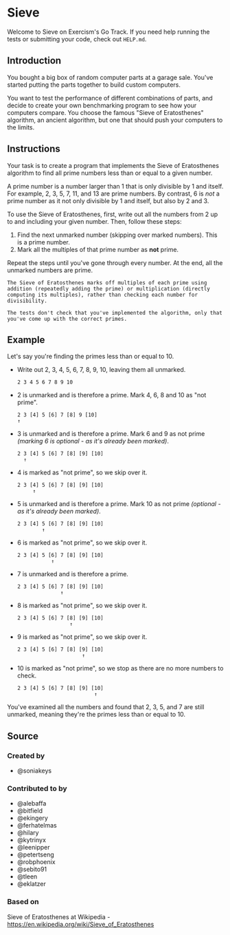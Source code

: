 # Sieve

Welcome to Sieve on Exercism's Go Track.
If you need help running the tests or submitting your code, check out `HELP.md`.

## Introduction

You bought a big box of random computer parts at a garage sale.
You've started putting the parts together to build custom computers.

You want to test the performance of different combinations of parts, and decide to create your own benchmarking program to see how your computers compare.
You choose the famous "Sieve of Eratosthenes" algorithm, an ancient algorithm, but one that should push your computers to the limits.

## Instructions

Your task is to create a program that implements the Sieve of Eratosthenes algorithm to find all prime numbers less than or equal to a given number.

A prime number is a number larger than 1 that is only divisible by 1 and itself.
For example, 2, 3, 5, 7, 11, and 13 are prime numbers.
By contrast, 6 is _not_ a prime number as it not only divisible by 1 and itself, but also by 2 and 3.

To use the Sieve of Eratosthenes, first, write out all the numbers from 2 up to and including your given number.
Then, follow these steps:

1. Find the next unmarked number (skipping over marked numbers).
   This is a prime number.
2. Mark all the multiples of that prime number as **not** prime.

Repeat the steps until you've gone through every number.
At the end, all the unmarked numbers are prime.

~~~~exercism/note
The Sieve of Eratosthenes marks off multiples of each prime using addition (repeatedly adding the prime) or multiplication (directly computing its multiples), rather than checking each number for divisibility.

The tests don't check that you've implemented the algorithm, only that you've come up with the correct primes.
~~~~

## Example

Let's say you're finding the primes less than or equal to 10.

- Write out 2, 3, 4, 5, 6, 7, 8, 9, 10, leaving them all unmarked.

  ```text
  2 3 4 5 6 7 8 9 10
  ```

- 2 is unmarked and is therefore a prime.
  Mark 4, 6, 8 and 10 as "not prime".

  ```text
  2 3 [4] 5 [6] 7 [8] 9 [10]
  ↑
  ```

- 3 is unmarked and is therefore a prime.
  Mark 6 and 9 as not prime _(marking 6 is optional - as it's already been marked)_.

  ```text
  2 3 [4] 5 [6] 7 [8] [9] [10]
    ↑
  ```

- 4 is marked as "not prime", so we skip over it.

  ```text
  2 3 [4] 5 [6] 7 [8] [9] [10]
       ↑
  ```

- 5 is unmarked and is therefore a prime.
  Mark 10 as not prime _(optional - as it's already been marked)_.

  ```text
  2 3 [4] 5 [6] 7 [8] [9] [10]
          ↑
  ```

- 6 is marked as "not prime", so we skip over it.

  ```text
  2 3 [4] 5 [6] 7 [8] [9] [10]
             ↑
  ```

- 7 is unmarked and is therefore a prime.

  ```text
  2 3 [4] 5 [6] 7 [8] [9] [10]
                ↑
  ```

- 8 is marked as "not prime", so we skip over it.

  ```text
  2 3 [4] 5 [6] 7 [8] [9] [10]
                   ↑
  ```

- 9 is marked as "not prime", so we skip over it.

  ```text
  2 3 [4] 5 [6] 7 [8] [9] [10]
                       ↑
  ```

- 10 is marked as "not prime", so we stop as there are no more numbers to check.

  ```text
  2 3 [4] 5 [6] 7 [8] [9] [10]
                           ↑
  ```

You've examined all the numbers and found that 2, 3, 5, and 7 are still unmarked, meaning they're the primes less than or equal to 10.

## Source

### Created by

- @soniakeys

### Contributed to by

- @alebaffa
- @bitfield
- @ekingery
- @ferhatelmas
- @hilary
- @kytrinyx
- @leenipper
- @petertseng
- @robphoenix
- @sebito91
- @tleen
- @eklatzer

### Based on

Sieve of Eratosthenes at Wikipedia - https://en.wikipedia.org/wiki/Sieve_of_Eratosthenes